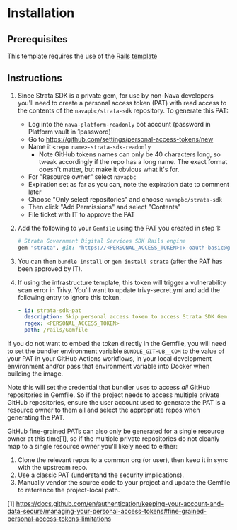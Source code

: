 # Installation

## Prerequisites

This template requires the use of the [Rails template](https://github.com/navapbc/template-application-rails)

## Instructions

1. Since Strata SDK is a private gem, for use by non-Nava developers you'll need
   to create a personal access token (PAT) with read access to the contents of
   the `navapbc/strata-sdk` repository. To generate this PAT:
   - Log into the `nava-platform-readonly` bot account (password in Platform vault in 1password)
   - Go to https://github.com/settings/personal-access-tokens/new
   - Name it `<repo name>-strata-sdk-readonly`
     - Note GitHub tokens names can only be 40 characters long, so tweak
       accordingly if the repo has a long name. The exact format doesn't matter,
       but make it obvious what it's for.
   - For "Resource owner" select `navapbc`
   - Expiration set as far as you can, note the expiration date to comment later
   - Choose "Only select repositories" and choose `navapbc/strata-sdk`
   - Then click "Add Permissions" and select "Contents"
   - File ticket with IT to approve the PAT

1. Add the following to your `Gemfile` using the PAT you created in step 1:

    ```ruby
    # Strata Government Digital Services SDK Rails engine
    gem "strata", git: "https://<PERSONAL_ACCESS_TOKEN>:x-oauth-basic@github.com/navapbc/strata-sdk.git"
    ```

1. You can then `bundle install` or `gem install strata` (after the PAT has been
   approved by IT).

1. If using the infrastructure template, this token will trigger a vulnerability scan error in Trivy. You'll want to update trivy-secret.yml and add the following entry to ignore this token.

    ```yml
    - id: strata-sdk-pat
      description: Skip personal access token to access Strata SDK Gem from navapbc/strata-sdk
      regex: <PERSONAL_ACCESS_TOKEN>
      path: /rails/Gemfile
    ```

If you do not want to embed the token directly in the Gemfile, you will need to set the bundler environment variable `BUNDLE_GITHUB__COM` to the value of your PAT in your GitHub Actions workflows, in your local development environment and/or pass that environment variable into Docker when building the image.

Note this will set the credential that bundler uses to access _all_ GitHub repositories in Gemfile. So if the project needs to access multiple private GitHub repositories, ensure the user account used to generate the PAT is a resource owner to them all and select the appropriate repos when generating the PAT.

GitHub fine-grained PATs can also only be generated for a single resource owner at this time[1], so if the multiple private repositories do not cleanly map to a single resource owner you'll likely need to either:
1. Clone the relevant repos to a common org (or user), then keep it in sync with the upstream repo.
2. Use a classic PAT (understand the security implications).
3. Manually vendor the source code to your project and update the Gemfile to reference the project-local path.

[1] https://docs.github.com/en/authentication/keeping-your-account-and-data-secure/managing-your-personal-access-tokens#fine-grained-personal-access-tokens-limitations
